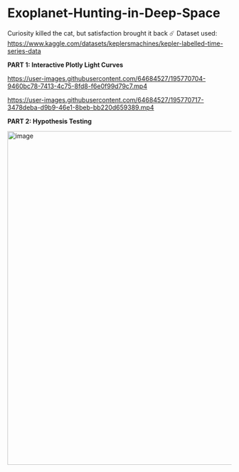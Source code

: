# Exoplanet-Hunting-in-Deep-Space

Curiosity killed the cat, but satisfaction brought it back ☄️
Dataset used: https://www.kaggle.com/datasets/keplersmachines/kepler-labelled-time-series-data

__PART 1: Interactive Plotly Light Curves__

https://user-images.githubusercontent.com/64684527/195770704-9460bc78-7413-4c75-8fd8-f6e0f99d79c7.mp4

https://user-images.githubusercontent.com/64684527/195770717-3478deba-d9b9-46e1-8beb-bb220d659389.mp4

__PART 2: Hypothesis Testing__

<img width="751" alt="image" src="https://user-images.githubusercontent.com/64684527/195772876-d879528e-21d3-4600-a836-2a58f3b884d4.png">


